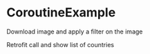 # CoroutineExample

Download image and apply a filter on the image

Retrofit call and show list of countries
